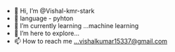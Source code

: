 - 👋 Hi, I’m @Vishal-kmr-stark
- 👀 language - pyhton
- 🌱 I’m currently learning ...machine learning
- 💞️ I’m here to explore...
- 📫 How to reach me ...vishalkumar15337@gmail.com

<!---
Vishal-kmr-stark/Vishal-kmr-stark is a ✨ special ✨ repository because its `README.md` (this file) appears on your GitHub profile.
You can click the Preview link to take a look at your changes.
--->
